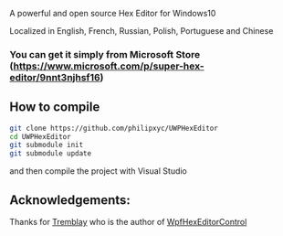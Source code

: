 A powerful and open source Hex Editor for Windows10

Localized in English, French, Russian, Polish, Portuguese and Chinese

### You can get it simply from Microsoft Store (https://www.microsoft.com/p/super-hex-editor/9nnt3njhsf16)

## How to compile

```bash
git clone https://github.com/philipxyc/UWPHexEditor
cd UWPHexEditor
git submodule init
git submodule update
```
and then compile the project with Visual Studio

<!-- ### If you think this tool helpful, hit the ⭐️ button please. -->

## Acknowledgements:

Thanks for [Tremblay](https://github.com/abbaye) who is the author of [WpfHexEditorControl](https://github.com/abbaye/WpfHexEditorControl)
